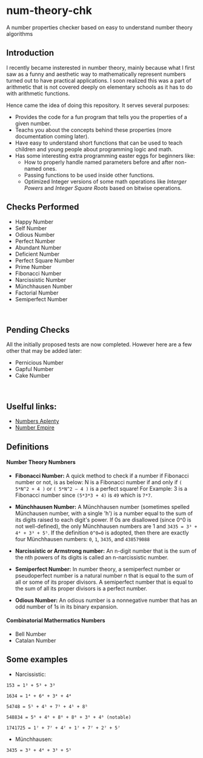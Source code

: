 # num-theory-chk
A number properties checker based on easy to understand number theory algorithms

## Introduction

I recently became insterested in number theory, mainly because what I first saw as a funny and aesthetic way to mathematically represent numbers turned out to have practical applications. I soon realized this was a part of arithmetic that is not covered deeply on elementary schools as it has to do with arithmetic functions.

Hence came the idea of doing this repository. It serves several purposes:

* Provides the code for a fun program that tells you the properties of a given number.
* Teachs you about the concepts behind these properties (more documentation coming later).
* Have easy to understand short functions that can be used to teach children and young people about programming logic and math.
* Has some interesting extra programming easter eggs for beginners like:
  - How to properly handle named parameters before and after non-named ones.
  - Passing functions to be used inside other functions.
  - Optimized Integer versions of some math operations like *Interger Powers* and *Integer Square Roots* based on bitwise operations.

## Checks Performed

- Happy Number
- Self Number
- Odious Number
- Perfect Number
- Abundant Number
- Deficient Number
- Perfect Square Number
- Prime Number
- Fibonacci Number
- Narcissistic Number
- Münchhausen Number
- Factorial Number
- Semiperfect Number
<br>

## Pending Checks

All the initially proposed tests are now completed. However here are a few other that may be added later:
- Pernicious Number
- Gapful Number
- Cake Number
<br>

## Uselful links:

- [Numbers Aplenty](https://www.numbersaplenty.com)
- [Number Empire](https://www.numberempire.com/)

## Definitions

#### Number Theory Numbners

- **Fibonacci Number:** A quick method to check if a number if Fibonacci number or not, is as below: N is a Fibonacci number if and only if `( 5*N^2 + 4 )` or `( 5*N^2 – 4 )` is a perfect square! For Example: 3 is a Fibonacci number since `(5*3*3 + 4)` is `49` which is `7*7`.

- **Münchhausen Number:** A Münchhausen number (sometimes spelled Münchausen number, with a single 'h') is a number equal to the sum of its digits raised to each digit's power. If 0s are disallowed (since 0^0 is not well-defined), the only Münchhausen numbers are 1 and `3435 = 3³ + 4⁴ + 3³ + 5⁵`. If the definition `0^0=0` is adopted, then there are exactly four Münchhausen numbers: `0`, `1`, `3435`, and `438579088`

- **Narcissistic or Armstrong number:** An n-digit number that is the sum of the  nth powers of its digits is called an n-narcissistic number.

- **Semiperfect Number:** In number theory, a semiperfect number or pseudoperfect number is a natural number n that is equal to the sum of all or some of its proper divisors. A semiperfect number that is equal to the sum of all its proper divisors is a perfect number.

- **Odious Number:** An odious number is a nonnegative number that has an odd number of 1s in its binary expansion.


#### Combinatorial Mathermatics Numbers

- Bell Number
- Catalan Number

## Some examples

- Narcissistic:
```
153 = 1³ + 5³ + 3³

1634 = 1⁴ + 6⁴ + 3⁴ + 4⁴

54748 = 5⁵ + 4⁵ + 7⁵ + 4⁵ + 8⁵

548834 = 5⁶ + 4⁶ + 8⁶ + 8⁶ + 3⁶ + 4⁶ (notable)

1741725 = 1⁷ + 7⁷ + 4⁷ + 1⁷ + 7⁷ + 2⁷ + 5⁷
```

- Münchhausen:
```
3435 = 3³ + 4⁴ + 3³ + 5⁵
```

